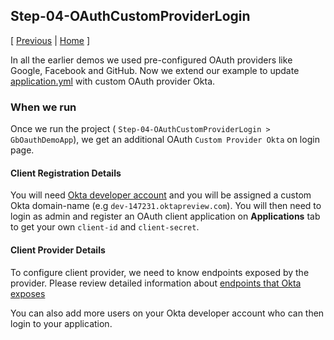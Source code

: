 ## Step-04-OAuthCustomProviderLogin
[ [Previous](../Step-03-OpenIDConnectLogin) | [Home](../../../) ]

In all the earlier demos we used pre-configured OAuth providers
like Google, Facebook and GitHub. Now we extend our
example to update
[application.yml](src/main/resources/application.yml)
with custom OAuth provider Okta.


### When we run
Once we run the project (
`Step-04-OAuthCustomProviderLogin > GbOauthDemoApp`),
we get an additional OAuth `Custom Provider Okta`
on login page.


#### Client Registration Details
You will need [Okta developer account](https://developer.okta.com/signup/)
and you will be assigned a custom Okta domain-name
(e.g `dev-147231.oktapreview.com`).
You will then need to login as admin and register an OAuth
client application on **Applications** tab to get your own
`client-id` and `client-secret`.


#### Client Provider Details
To configure client provider, we need to know endpoints
exposed by the provider. Please review detailed
information about
[endpoints that Okta exposes](https://developer.okta.com/docs/api/resources/oidc)

You can also add more users on your Okta developer account
who can then login to your application.

